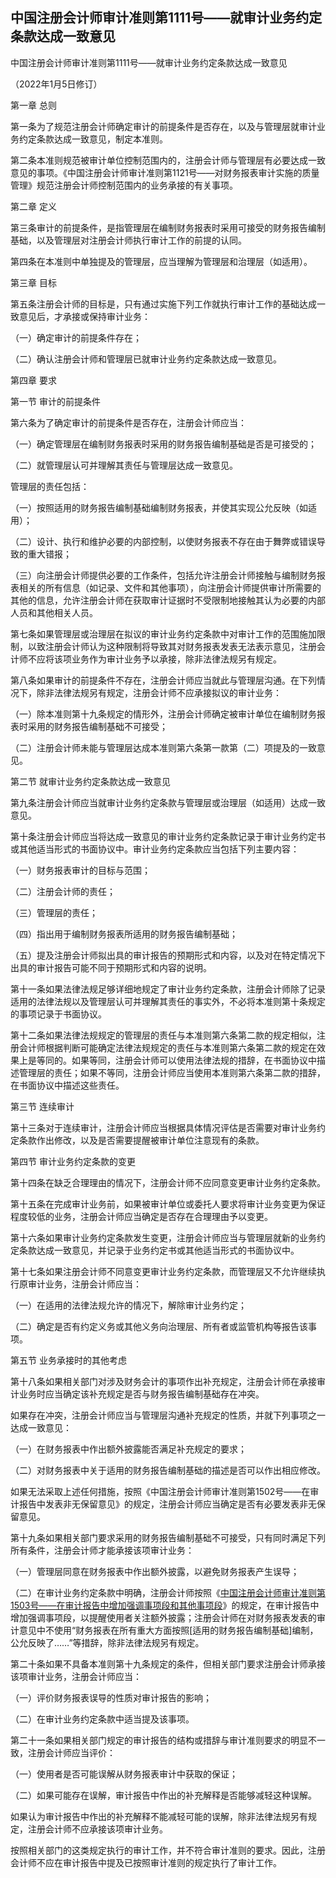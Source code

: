 ## 中国注册会计师审计准则第1111号——就审计业务约定条款达成一致意见

中国注册会计师审计准则第1111号——就审计业务约定条款达成一致意见

（2022年1月5日修订）

第一章 总则

第一条为了规范注册会计师确定审计的前提条件是否存在，以及与管理层就审计业务约定条款达成一致意见，制定本准则。

第二条本准则规范被审计单位控制范围内的，注册会计师与管理层有必要达成一致意见的事项。《中国注册会计师审计准则第1121号——对财务报表审计实施的质量管理》规范注册会计师控制范围内的业务承接的有关事项。

第二章 定义

第三条审计的前提条件，是指管理层在编制财务报表时采用可接受的财务报告编制基础，以及管理层对注册会计师执行审计工作的前提的认同。

第四条在本准则中单独提及的管理层，应当理解为管理层和治理层（如适用）。

第三章 目标

第五条注册会计师的目标是，只有通过实施下列工作就执行审计工作的基础达成一致意见后，才承接或保持审计业务：

（一）确定审计的前提条件存在；

（二）确认注册会计师和管理层已就审计业务约定条款达成一致意见。

第四章 要求

第一节 审计的前提条件

第六条为了确定审计的前提条件是否存在，注册会计师应当：

（一）确定管理层在编制财务报表时采用的财务报告编制基础是否是可接受的；

（二）就管理层认可并理解其责任与管理层达成一致意见。

管理层的责任包括：

（一）按照适用的财务报告编制基础编制财务报表，并使其实现公允反映（如适用）；

（二）设计、执行和维护必要的内部控制，以使财务报表不存在由于舞弊或错误导致的重大错报；

（三）向注册会计师提供必要的工作条件，包括允许注册会计师接触与编制财务报表相关的所有信息（如记录、文件和其他事项），向注册会计师提供审计所需要的其他的信息，允许注册会计师在获取审计证据时不受限制地接触其认为必要的内部人员和其他相关人员。

第七条如果管理层或治理层在拟议的审计业务约定条款中对审计工作的范围施加限制，以致注册会计师认为这种限制将导致其对财务报表发表无法表示意见，注册会计师不应将该项业务作为审计业务予以承接，除非法律法规另有规定。

第八条如果审计的前提条件不存在，注册会计师应当就此与管理层沟通。在下列情况下，除非法律法规另有规定，注册会计师不应承接拟议的审计业务：

（一）除本准则第十九条规定的情形外，注册会计师确定被审计单位在编制财务报表时采用的财务报告编制基础不可接受；

（二）注册会计师未能与管理层达成本准则第六条第一款第（二）项提及的一致意见。

第二节 就审计业务约定条款达成一致意见

第九条注册会计师应当就审计业务约定条款与管理层或治理层（如适用）达成一致意见。

第十条注册会计师应当将达成一致意见的审计业务约定条款记录于审计业务约定书或其他适当形式的书面协议中。审计业务约定条款应当包括下列主要内容：

（一）财务报表审计的目标与范围；

（二）注册会计师的责任；

（三）管理层的责任；

（四）指出用于编制财务报表所适用的财务报告编制基础；

（五）提及注册会计师拟出具的审计报告的预期形式和内容，以及对在特定情况下出具的审计报告可能不同于预期形式和内容的说明。

第十一条如果法律法规足够详细地规定了审计业务约定条款，注册会计师除了记录适用的法律法规以及管理层认可并理解其责任的事实外，不必将本准则第十条规定的事项记录于书面协议。

第十二条如果法律法规规定的管理层的责任与本准则第六条第二款的规定相似，注册会计师根据判断可能确定法律法规规定的责任与本准则第六条第二款的规定在效果上是等同的。如果等同，注册会计师可以使用法律法规的措辞，在书面协议中描述管理层的责任；如果不等同，注册会计师应当使用本准则第六条第二款的措辞，在书面协议中描述这些责任。

第三节 连续审计

第十三条对于连续审计，注册会计师应当根据具体情况评估是否需要对审计业务约定条款作出修改，以及是否需要提醒被审计单位注意现有的条款。

第四节 审计业务约定条款的变更

第十四条在缺乏合理理由的情况下，注册会计师不应同意变更审计业务约定条款。

第十五条在完成审计业务前，如果被审计单位或委托人要求将审计业务变更为保证程度较低的业务，注册会计师应当确定是否存在合理理由予以变更。

第十六条如果审计业务约定条款发生变更，注册会计师应当与管理层就新的业务约定条款达成一致意见，并记录于业务约定书或其他适当形式的书面协议中。

第十七条如果注册会计师不同意变更审计业务约定条款，而管理层又不允许继续执行原审计业务，注册会计师应当：

（一）在适用的法律法规允许的情况下，解除审计业务约定；

（二）确定是否有约定义务或其他义务向治理层、所有者或监管机构等报告该事项。

第五节 业务承接时的其他考虑

第十八条如果相关部门对涉及财务会计的事项作出补充规定，注册会计师在承接审计业务时应当确定该补充规定是否与财务报告编制基础存在冲突。

如果存在冲突，注册会计师应当与管理层沟通补充规定的性质，并就下列事项之一达成一致意见：

（一）在财务报表中作出额外披露能否满足补充规定的要求；

（二）对财务报表中关于适用的财务报告编制基础的描述是否可以作出相应修改。

如果无法采取上述任何措施，按照《中国注册会计师审计准则第1502号——在审计报告中发表非无保留意见》的规定，注册会计师应当确定是否有必要发表非无保留意见。

第十九条如果相关部门要求采用的财务报告编制基础不可接受，只有同时满足下列所有条件，注册会计师才能承接该项审计业务：

（一）管理层同意在财务报表中作出额外披露，以避免财务报表产生误导；

（二）在审计业务约定条款中明确，注册会计师按照《[中国注册会计师审计准则第1503号——在审计报告中增加强调事项段和其他事项段](https://taa.wkinfo.com.cn/document/show?collection=legislation&aid=MTAxMDAxMzEzMDc%3D&language=%E4%B8%AD%E6%96%87)》的规定，在审计报告中增加强调事项段，以提醒使用者关注额外披露；注册会计师在对财务报表发表的审计意见中不使用“财务报表在所有重大方面按照[适用的财务报告编制基础]编制，公允反映了……”等措辞，除非法律法规另有规定。

第二十条如果不具备本准则第十九条规定的条件，但相关部门要求注册会计师承接该项审计业务，注册会计师应当：

（一）评价财务报表误导的性质对审计报告的影响；

（二）在审计业务约定条款中适当提及该事项。

第二十一条如果相关部门规定的审计报告的结构或措辞与审计准则要求的明显不一致，注册会计师应当评价：

（一）使用者是否可能误解从财务报表审计中获取的保证；

（二）如果可能存在误解，审计报告中作出的补充解释是否能够减轻这种误解。

如果认为审计报告中作出的补充解释不能减轻可能的误解，除非法律法规另有规定，注册会计师不应承接该项审计业务。

按照相关部门的这类规定执行的审计工作，并不符合审计准则的要求。因此，注册会计师不应在审计报告中提及已按照审计准则的规定执行了审计工作。